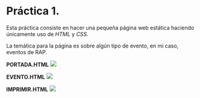 # Práctica 1.
>>>
Esta práctica consiste en hacer una pequeña página web estática haciendo únicamente uso de *HTML* y *CSS*.
>>>
La temática para la página es sobre algún tipo de evento, en mi caso, eventos de RAP.

**PORTADA.HTML**
![](https://github.com/sergiovp/SIBW/blob/master/Práctica1/Capturas/portada.png)

**EVENTO.HTML**
![](https://github.com/sergiovp/SIBW/blob/master/Práctica1/Capturas/evento.png)

**IMPRIMIR.HTML**
![](https://github.com/sergiovp/SIBW/blob/master/Práctica1/Capturas/imprimir.png)